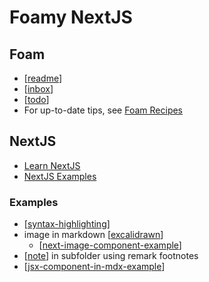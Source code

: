 # Foamy NextJS

## Foam

- [[readme]]
- [[inbox]]
- [[todo]]
- For up-to-date tips, see [Foam Recipes](https://foambubble.github.io/foam/recipes/recipes)

## NextJS

- [Learn NextJS](https://nextjs.org/learn/basics/create-nextjs-app)
- [NextJS Examples](https://github.com/vercel/next.js/tree/canary/examples)

### Examples

- [[syntax-highlighting]]
- image in markdown [[excalidrawn]]
  - [[next-image-component-example]]
- [[note]] in subfolder using remark footnotes
- [[jsx-component-in-mdx-example]]

[//begin]: # "Autogenerated link references for markdown compatibility"
[readme]: readme "Foam"
[inbox]: inbox "Inbox"
[todo]: todo "Todo"
[syntax-highlighting]: notes/syntax-highlighting "Syntax Highlighting"
[excalidrawn]: excalidrawn "Excalidrawn"
[next-image-component-example]: next-image-component-example "Next Image Component Example"
[note]: notes/note "Note"
[jsx-component-in-mdx-example]: jsx-component-in-mdx-example "JSX Component in Mdx Example"
[//end]: # "Autogenerated link references"

